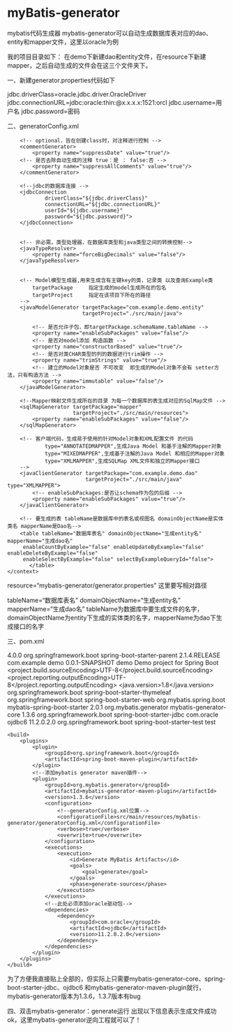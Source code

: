 # myBatis-generator
mybatis代码生成器
mybatis-generator可以自动生成数据库表对应的dao、entity和mapper文件，这里以oracle为例

我的项目目录如下： 在demo下新建dao和entity文件，在resource下新建mapper，之后自动生成的文件会在这三个文件夹下。

一、新建generator.properties代码如下

jdbc.driverClass=oracle.jdbc.driver.OracleDriver
jdbc.connectionURL=jdbc:oracle:thin:@x.x.x.x:1521:orcl
jdbc.username=用户名
jdbc.password=密码

二、generatorConfig.xml

<?xml version="1.0" encoding="UTF-8"?>
<!DOCTYPE generatorConfiguration
        PUBLIC "-//mybatis.org//DTD MyBatis Generator Configuration 1.0//EN"
        "http://mybatis.org/dtd/mybatis-generator-config_1_0.dtd">

<generatorConfiguration>
    <!--导入属性配置-->
    <properties resource="mybatis-generator/generator.properties"></properties>  
    <context id="default" targetRuntime="MyBatis3">

        <!-- optional，旨在创建class时，对注释进行控制 -->
        <commentGenerator>
            <property name="suppressDate" value="true"/>
        <!-- 是否去除自动生成的注释 true：是 ： false:否 -->
            <property name="suppressAllComments" value="true"/>
        </commentGenerator>

        <!--jdbc的数据库连接 -->
        <jdbcConnection
                driverClass="${jdbc.driverClass}"
                connectionURL="${jdbc.connectionURL}"
                userId="${jdbc.username}"
                password="${jdbc.password}">
        </jdbcConnection>


        <!-- 非必需，类型处理器，在数据库类型和java类型之间的转换控制-->
        <javaTypeResolver>
            <property name="forceBigDecimals" value="false"/>
        </javaTypeResolver>


        <!-- Model模型生成器,用来生成含有主键key的类，记录类 以及查询Example类
            targetPackage     指定生成的model生成所在的包名
            targetProject     指定在该项目下所在的路径
        -->
        <javaModelGenerator targetPackage="com.example.demo.entity"
                            targetProject="./src/main/java">

            <!-- 是否允许子包，即targetPackage.schemaName.tableName -->
            <property name="enableSubPackages" value="false"/>
            <!-- 是否对model添加 构造函数 -->
            <property name="constructorBased" value="true"/>
            <!-- 是否对类CHAR类型的列的数据进行trim操作 -->
            <property name="trimStrings" value="true"/>
            <!-- 建立的Model对象是否 不可改变  即生成的Model对象不会有 setter方法，只有构造方法 -->
            <property name="immutable" value="false"/>
        </javaModelGenerator>

        <!--Mapper映射文件生成所在的目录 为每一个数据库的表生成对应的SqlMap文件 -->
        <sqlMapGenerator targetPackage="mapper"
                         targetProject="./src/main/resources">
            <property name="enableSubPackages" value="false"/>
        </sqlMapGenerator>

        <!-- 客户端代码，生成易于使用的针对Model对象和XML配置文件 的代码
                type="ANNOTATEDMAPPER",生成Java Model 和基于注解的Mapper对象
                type="MIXEDMAPPER",生成基于注解的Java Model 和相应的Mapper对象
                type="XMLMAPPER",生成SQLMap XML文件和独立的Mapper接口
        -->
        <javaClientGenerator targetPackage="com.example.demo.dao"
                             targetProject="./src/main/java" type="XMLMAPPER">
            <!-- enableSubPackages:是否让schema作为包的后缀 -->
            <property name="enableSubPackages" value="true"/>
        </javaClientGenerator>

        <!-- 要生成的表 tableName是数据库中的表名或视图名 domainObjectName是实体类名 mapperName是Dao名-->
        <table tableName="数据库表名" domainObjectName="生成entity名"  mapperName="生成dao名"
         enableCountByExample="false" enableUpdateByExample="false" enableDeleteByExample="false"
         enableSelectByExample="false" selectByExampleQueryId="false">
           </table>
    </context>
</generatorConfiguration>
resource=“mybatis-generator/generator.properties” 这里要写相对路径

tableName=“数据库表名” domainObjectName=“生成entity名” mapperName=“生成dao名” tableName为数据库中要生成文件的名字，domainObjectName为entity下生成的实体类的名字，mapperName为dao下生成接口的名字

三、pom.xml

<?xml version="1.0" encoding="UTF-8"?>
<project xmlns="http://maven.apache.org/POM/4.0.0" xmlns:xsi="http://www.w3.org/2001/XMLSchema-instance"
	xsi:schemaLocation="http://maven.apache.org/POM/4.0.0 http://maven.apache.org/xsd/maven-4.0.0.xsd">
	<modelVersion>4.0.0</modelVersion>
	<parent>
		<groupId>org.springframework.boot</groupId>
		<artifactId>spring-boot-starter-parent</artifactId>
		<version>2.1.4.RELEASE</version>
		<relativePath/> <!-- lookup parent from repository -->
	</parent>
	<groupId>com.example</groupId>
	<artifactId>demo</artifactId>
	<version>0.0.1-SNAPSHOT</version>
	<name>demo</name>
	<description>Demo project for Spring Boot</description>
	<properties>
		<project.build.sourceEncoding>UTF-8</project.build.sourceEncoding>
		<project.reporting.outputEncoding>UTF-8</project.reporting.outputEncoding>
		<java.version>1.8</java.version>
	</properties>
	<dependencies>
		<dependency>
			<groupId>org.springframework.boot</groupId>
			<artifactId>spring-boot-starter-thymeleaf</artifactId>
		</dependency>
		<dependency>
			<groupId>org.springframework.boot</groupId>
			<artifactId>spring-boot-starter-web</artifactId>
		</dependency>
		<dependency>
			<groupId>org.mybatis.spring.boot</groupId>
			<artifactId>mybatis-spring-boot-starter</artifactId>
			<version>2.0.1</version>
		</dependency>
		<dependency>
			<groupId>org.mybatis.generator</groupId>
			<artifactId>mybatis-generator-core</artifactId>
			<version>1.3.6</version>
		</dependency>
		<dependency>
			<groupId>org.springframework.boot</groupId>
			<artifactId>spring-boot-starter-jdbc</artifactId>
		</dependency>
		<dependency>
			<groupId>com.oracle</groupId>
			<artifactId>ojdbc6</artifactId>
			<version>11.2.0.2.0</version>
		</dependency>
		<dependency>
			<groupId>org.springframework.boot</groupId>
			<artifactId>spring-boot-starter-test</artifactId>
			<scope>test</scope>
		</dependency>
	</dependencies>

	<build>
		<plugins>
			<plugin>
				<groupId>org.springframework.boot</groupId>
				<artifactId>spring-boot-maven-plugin</artifactId>
			</plugin>
			<!--添加mybatis generator maven插件-->
			<plugin>
				<groupId>org.mybatis.generator</groupId>
				<artifactId>mybatis-generator-maven-plugin</artifactId>
				<version>1.3.6</version>
				<configuration>
					<!--generatorConfig.xml位置-->
					<configurationFile>src/main/resources/mybatis-generator/generatorConfig.xml</configurationFile>
					<verbose>true</verbose>
					<overwrite>true</overwrite>
				</configuration>
				<executions>
					<execution>
						<id>Generate MyBatis Artifacts</id>
						<goals>
							<goal>generate</goal>
						</goals>
						<phase>generate-sources</phase>
					</execution>
				</executions>
				<!--此处必须添加oracle驱动包-->
				<dependencies>
					<dependency>
						<groupId>com.oracle</groupId>
						<artifactId>ojdbc6</artifactId>
						<version>11.2.0.2.0</version>
					</dependency>
				</dependencies>
			</plugin>
		</plugins>
	</build>
</project>

为了方便我直接贴上全部的，但实际上只需要mybatis-generator-core、spring-boot-starter-jdbc、ojdbc6 和mybatis-generator-maven-plugin就行，mybatis-generator版本为1.3.6，1.3.7版本有bug

四、双击mybatis-generator：generate运行
出现以下信息表示生成文件成功 ok，这里mybatis-generator逆向工程就可以了！
